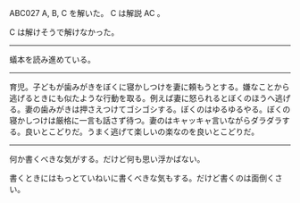 ABC027 A, B, C を解いた。 C は解説 AC 。

C は解けそうで解けなかった。

---

蟻本を読み進めている。

---

育児。子どもが歯みがきをぼくに寝かしつけを妻に頼もうとする。嫌なことから逃げるときにも似たような行動を取る。例えば妻に怒られるとぼくのほうへ逃げる。妻の歯みがきは押さえつけてゴシゴシする。ぼくのはゆるゆるやる。ぼくの寝かしつけは厳格に一言も話さず待つ。妻のはキャッキャ言いながらダラダラする。良いとこどりだ。うまく逃げて楽しいの楽なのを良いとこどりだ。

---

何か書くべきな気がする。だけど何も思い浮かばない。

書くときにはもっとていねいに書くべきな気もする。だけど書くのは面倒くさい。
